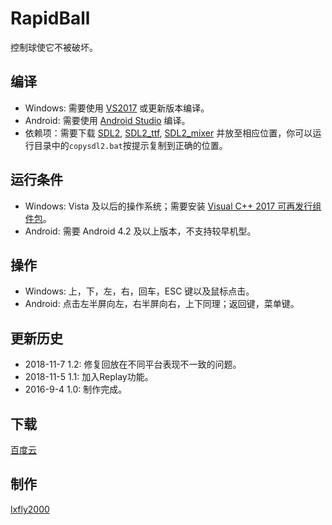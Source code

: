 ﻿# RapidBall
控制球使它不被破坏。

## 编译
* Windows: 需要使用 [VS2017](https://www.visualstudio.com) 或更新版本编译。
* Android: 需要使用 [Android Studio](https://developer.android.google.cn/studio/) 编译。
* 依赖项：需要下载 [SDL2](https://www.libsdl.org), [SDL2_ttf](https://www.libsdl.org/projects/SDL_ttf), [SDL2_mixer](https://www.libsdl.org/projects/SDL_mixer) 并放至相应位置，你可以运行目录中的`copysdl2.bat`按提示复制到正确的位置。

## 运行条件
* Windows: Vista 及以后的操作系统；需要安装 [Visual C++ 2017 可再发行组件包](https://visualstudio.microsoft.com/zh-hans/downloads/)。
* Android: 需要 Android 4.2 及以上版本，不支持较早机型。

## 操作
* Windows: 上，下，左，右，回车，ESC 键以及鼠标点击。
* Android: 点击左半屏向左，右半屏向右，上下同理；返回键，菜单键。

## 更新历史
* 2018-11-7 1.2: 修复回放在不同平台表现不一致的问题。
* 2018-11-5 1.1: 加入Replay功能。
* 2016-9-4 1.0: 制作完成。

## 下载
[百度云](https://pan.baidu.com/s/1bphzocR)

## 制作
[lxfly2000](https://github.com/lxfly2000)

